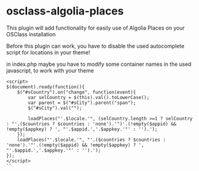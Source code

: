 # osclass-algolia-places
This plugin will add functionality for easily use of Algolia Places on your OSClass installation

Before this plugin can work, you have to disable the used autocomplete script for locations in your theme!

in index.php maybe you have to modify some container names in the used javascript, to work with your theme

```
<script>
$(document).ready(function(){    
    $("#sCountry").on("change", function(event){        
        var selCountry = $(this).val().toLowerCase();
        var parent = $("#sCity").parent("span");            
        $("#sCity").val("");
        
        loadPlaces("'.$locale.'", (selCountry.length >=1 ? selCountry : "'.($countries ? $countries : 'none').'")'.(!empty($appid) && !empty($appkey) ? ', "'.$appid.','.$appkey.'"' : '').');      
    });        
    loadPlaces("'.$locale.'", "'.($countries ? $countries : 'none').'"'.(!empty($appid) && !empty($appkey) ? ', "'.$appid.','.$appkey.'"' : '').');    
});
</script>
``
